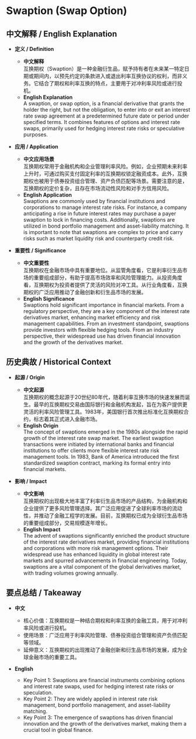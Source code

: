# Swaption (Swap Option)

## 中文解释 / English Explanation

* **定义 / Definition**  
  - **中文解释**  
    互换期权（Swaption）是一种金融衍生品，赋予持有者在未来某一特定日期或期间内，以预先约定的条款进入或退出利率互换协议的权利，而非义务。它结合了期权和利率互换的特点，主要用于对冲利率风险或进行投机。  
  - **English Explanation**  
    A swaption, or swap option, is a financial derivative that grants the holder the right, but not the obligation, to enter into or exit an interest rate swap agreement at a predetermined future date or period under specified terms. It combines features of options and interest rate swaps, primarily used for hedging interest rate risks or speculative purposes.

* **应用 / Application**  
  - **中文应用场景**  
    互换期权常用于金融机构和企业管理利率风险。例如，企业预期未来利率上升时，可通过购买支付固定利率的互换期权锁定融资成本。此外，互换期权也被用于债券投资组合管理、资产负债匹配等场景。需要注意的是，互换期权的定价复杂，且存在市场流动性风险和对手方信用风险。  
  - **English Application**  
    Swaptions are commonly used by financial institutions and corporations to manage interest rate risks. For instance, a company anticipating a rise in future interest rates may purchase a payer swaption to lock in financing costs. Additionally, swaptions are utilized in bond portfolio management and asset-liability matching. It is important to note that swaptions are complex to price and carry risks such as market liquidity risk and counterparty credit risk.

* **重要性 / Significance**  
  - **中文重要性**  
    互换期权在金融市场中具有重要地位。从监管角度看，它是利率衍生品市场的重要组成部分，有助于提高市场效率和风险管理能力。从投资角度看，互换期权为投资者提供了灵活的风险对冲工具。从行业角度看，互换期权的广泛应用推动了金融创新和衍生品市场的发展。  
  - **English Significance**  
    Swaptions hold significant importance in financial markets. From a regulatory perspective, they are a key component of the interest rate derivatives market, enhancing market efficiency and risk management capabilities. From an investment standpoint, swaptions provide investors with flexible hedging tools. From an industry perspective, their widespread use has driven financial innovation and the growth of the derivatives market.

## 历史典故 / Historical Context

* **起源 / Origin**  
  - **中文起源**  
    互换期权的概念起源于20世纪80年代，随着利率互换市场的快速发展而诞生。最早的互换期权交易由国际银行和金融机构发起，旨在为客户提供更灵活的利率风险管理工具。1983年，美国银行首次推出标准化互换期权合约，标志着其正式进入金融市场。  
  - **English Origin**  
    The concept of swaptions emerged in the 1980s alongside the rapid growth of the interest rate swap market. The earliest swaption transactions were initiated by international banks and financial institutions to offer clients more flexible interest rate risk management tools. In 1983, Bank of America introduced the first standardized swaption contract, marking its formal entry into financial markets.

* **影响 / Impact**  
  - **中文影响**  
    互换期权的出现极大地丰富了利率衍生品市场的产品结构，为金融机构和企业提供了更多风险管理选择。其广泛应用促进了全球利率市场的流动性，并推动了金融工程学的发展。目前，互换期权已成为全球衍生品市场的重要组成部分，交易规模逐年增长。  
  - **English Impact**  
    The advent of swaptions significantly enriched the product structure of the interest rate derivatives market, providing financial institutions and corporations with more risk management options. Their widespread use has enhanced liquidity in global interest rate markets and spurred advancements in financial engineering. Today, swaptions are a vital component of the global derivatives market, with trading volumes growing annually.

## 要点总结 / Takeaway

* **中文**  
  - 核心价值：互换期权是一种结合期权和利率互换的金融工具，用于对冲利率风险或进行投机。  
  - 使用场景：广泛应用于利率风险管理、债券投资组合管理和资产负债匹配等领域。  
  - 延伸意义：互换期权的出现推动了金融创新和衍生品市场的发展，成为全球金融市场的重要工具。  

* **English**  
  - Key Point 1: Swaptions are financial instruments combining options and interest rate swaps, used for hedging interest rate risks or speculation.  
  - Key Point 2: They are widely applied in interest rate risk management, bond portfolio management, and asset-liability matching.  
  - Key Point 3: The emergence of swaptions has driven financial innovation and the growth of the derivatives market, making them a crucial tool in global finance.